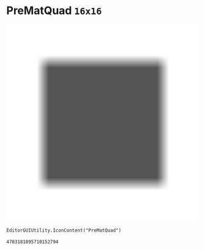 # PreMatQuad `16x16`
<img src="/img/PreMatQuad.png" width=512 height=512>

``` CSharp
EditorGUIUtility.IconContent("PreMatQuad")
```
```
4703181895710152794
```
